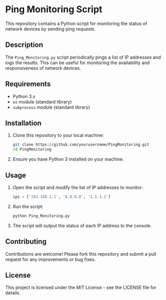 # Ping Monitoring Script

This repository contains a Python script for monitoring the status of network devices by sending ping requests.

## Description

The `Ping_Monitoring.py` script periodically pings a list of IP addresses and logs the results. This can be useful for monitoring the availability and responsiveness of network devices.

## Requirements

- Python 3.x
- `os` module (standard library)
- `subprocess` module (standard library)

## Installation

1. Clone this repository to your local machine:
    ```bash
    git clone https://github.com/yourusername/PingMonitoring.git
    cd PingMonitoring
    ```

2. Ensure you have Python 3 installed on your machine.

## Usage

1. Open the script and modify the list of IP addresses to monitor:
    ```python
    ips = ['192.168.1.1', '8.8.8.8', '1.1.1.1']
    ```

2. Run the script:
    ```bash
    python Ping_Monitoring.py
    ```

3. The script will output the status of each IP address to the console.

## Contributing

Contributions are welcome! Please fork this repository and submit a pull request for any improvements or bug fixes.

## License

This project is licensed under the MIT License - see the LICENSE file for details.
